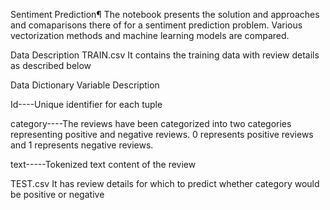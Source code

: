 Sentiment Prediction¶
The notebook presents the solution and approaches and comaparisons there of for a sentiment prediction problem. Various vectorization methods and machine learning models are compared.

Data Description
TRAIN.csv
It contains the training data with review details as described below

Data Dictionary
Variable Description

Id----Unique identifier for each tuple

category----The reviews have been categorized into two categories representing positive and negative reviews. 0 represents positive reviews and 1 represents negative reviews.

text-----Tokenized text content of the review

TEST.csv
It has review details for which to predict whether category would be positive or negative
